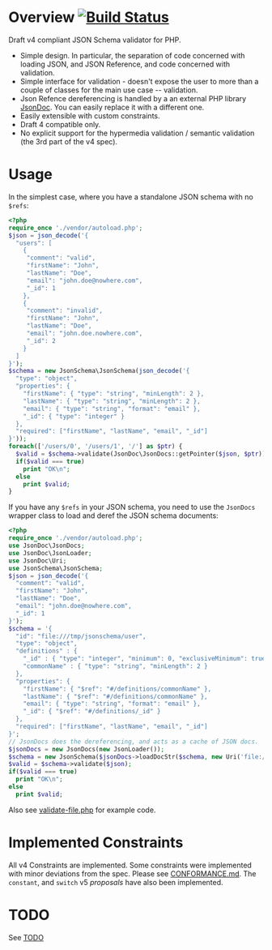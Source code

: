 # Overview [![Build Status](https://api.travis-ci.org/sam-at-github/PhpJsonSchema.png)](https://travis-ci.org/sam-at-github/PhpJsonSchema)
Draft v4 compliant JSON Schema validator for PHP.

  * Simple design. In particular, the separation of code concerned with loading JSON, and JSON Reference, and code concerned with validation.
  * Simple interface for validation - doesn't expose the user to more than a couple of classes for the main use case -- validation.
  * Json Refence dereferencing is handled by a an external PHP library [JsonDoc](https://github.com/sam-at-github/JsonDoc). You can easily replace it with a different one.
  * Easily extensible with custom constraints.
  * Draft 4 compatible only.
  * No explicit support for the hypermedia validation / semantic validation (the 3rd part of the v4 spec).

# Usage
In the simplest case, where you have a standalone JSON schema with no `$refs`:

```php
<?php
require_once './vendor/autoload.php';
$json = json_decode('{
  "users": [
    {
     "comment": "valid",
     "firstName": "John",
     "lastName": "Doe",
     "email": "john.doe@nowhere.com",
     "_id": 1
    },
    {
     "comment": "invalid",
     "firstName": "John",
     "lastName": "Doe",
     "email": "john.doe.nowhere.com",
     "_id": 2
    }
  ]
}');
$schema = new JsonSchema\JsonSchema(json_decode('{
  "type": "object",
  "properties": {
    "firstName": { "type": "string", "minLength": 2 },
    "lastName": { "type": "string", "minLength": 2 },
    "email": { "type": "string", "format": "email" },
    "_id": { "type": "integer" }
  },
  "required": ["firstName", "lastName", "email", "_id"]
}'));
foreach(['/users/0', '/users/1', '/'] as $ptr) {
  $valid = $schema->validate(JsonDoc\JsonDocs::getPointer($json, $ptr));
  if($valid === true)
    print "OK\n";
  else
    print $valid;
}
```

If you have any `$refs` in your JSON schema, you need to use the `JsonDocs` wrapper class to load and deref the JSON schema documents:

```php
<?php
require_once './vendor/autoload.php';
use JsonDoc\JsonDocs;
use JsonDoc\JsonLoader;
use JsonDoc\Uri;
use JsonSchema\JsonSchema;
$json = json_decode('{
  "comment": "valid",
  "firstName": "John",
  "lastName": "Doe",
  "email": "john.doe@nowhere.com",
  "_id": 1
}');
$schema = '{
  "id": "file:///tmp/jsonschema/user",
  "type": "object",
  "definitions" : {
    "_id" : { "type": "integer", "minimum": 0, "exclusiveMinimum": true },
    "commonName" : { "type": "string", "minLength": 2 }
  },
  "properties": {
    "firstName": { "$ref": "#/definitions/commonName" },
    "lastName": { "$ref": "#/definitions/commonName" },
    "email": { "type": "string", "format": "email" },
    "_id": { "$ref": "#/definitions/_id" }
  },
  "required": ["firstName", "lastName", "email", "_id"]
}';
// JsonDocs does the dereferencing, and acts as a cache of JSON docs.
$jsonDocs = new JsonDocs(new JsonLoader());
$schema = new JsonSchema($jsonDocs->loadDocStr($schema, new Uri('file:///tmp/some-unique-name')));
$valid = $schema->validate($json);
if($valid === true)
  print "OK\n";
else
  print $valid;
```

Also see [validate-file.php](utils/validate-file.php) for example code.

# Implemented Constraints
All v4 Constraints are implemented. Some constraints were implemented with minor deviations from the spec. Please see [CONFORMANCE.md](CONFORMANCE.md). The `constant`, and `switch` v5 *proposals* have also been implemented.

# TODO
See [TODO](TODO.md)
